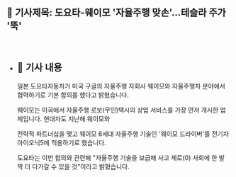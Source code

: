 ## 📰 기사제목: 도요타-웨이모 '자율주행 맞손'…테슬라 주가 '뚝' 
<br>

- ## 📄 기사 내용
  일본 도요타자동차가 미국 구글의 자율주행 자회사 웨이모와 자율주행차 분야에서 협력하기로 기본 합의를 했다고 밝혔습니다.

  웨이모는 미국에서 자율주행 로보(무인)택시의 상업 서비스를 가장 먼저 개시한 업체입니다. 현대차도 지난해 웨이모와

  전략적 파트너십을 맺고 웨이모 6세대 자율주행 기술인 '웨이모 드라이버'를 전기차 아이오닉5에 적용하기로 했습니다.

  도요타는 이번 합의와 관련해 "자율주행 기술을 보급해 사고 제로(0) 사회에 한 발짝 더 다가갈 수 있을 것"이라고 밝혔습니다.
